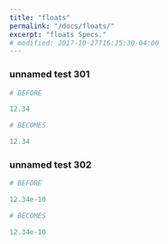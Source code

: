 ```yaml
---
title: "floats"
permalink: "/docs/floats/"
excerpt: "floats Specs."
# modified: 2017-10-27T16:25:30-04:00
---
```

### unnamed test 301
```ruby
# BEFORE

12.34

```
```ruby
# BECOMES

12.34

```
### unnamed test 302
```ruby
# BEFORE

12.34e-10

```
```ruby
# BECOMES

12.34e-10
```

